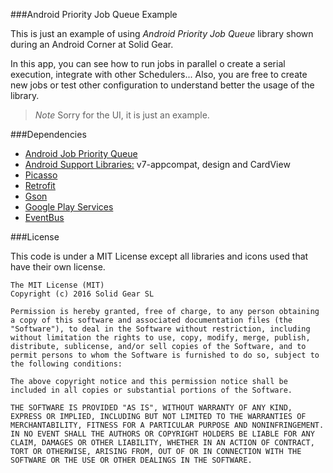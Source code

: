 ###Android Priority Job Queue Example

This is just an example of using *Android Priority Job Queue* library shown during an Android Corner at Solid Gear.

In this app, you can see how to run jobs in parallel o create a serial execution, integrate with other Schedulers... Also, you are free to create new jobs or test other configuration to understand better the usage of the library.

> *Note*
 Sorry for the UI, it is just an example.

###Dependencies

- [Android Job Priority Queue](https://github.com/yigit/android-priority-jobqueue)
- [Android Support Libraries:](https://developer.android.com/topic/libraries/support-library/features.html) v7-appcompat, design and CardView
- [Picasso](https://github.com/square/picasso)
- [Retrofit](https://github.com/square/retrofit)
- [Gson](https://github.com/google/gson)
- [Google Play Services](https://developers.google.com/android/guides/setup)
- [EventBus](https://github.com/greenrobot/EventBus)

###License

This code is under a MIT License except all libraries and icons used that have their own license.

    The MIT License (MIT)
    Copyright (c) 2016 Solid Gear SL
    
    Permission is hereby granted, free of charge, to any person obtaining a copy of this software and associated documentation files (the "Software"), to deal in the Software without restriction, including without limitation the rights to use, copy, modify, merge, publish, distribute, sublicense, and/or sell copies of the Software, and to permit persons to whom the Software is furnished to do so, subject to the following conditions:
    
    The above copyright notice and this permission notice shall be included in all copies or substantial portions of the Software.
    
    THE SOFTWARE IS PROVIDED "AS IS", WITHOUT WARRANTY OF ANY KIND, EXPRESS OR IMPLIED, INCLUDING BUT NOT LIMITED TO THE WARRANTIES OF MERCHANTABILITY, FITNESS FOR A PARTICULAR PURPOSE AND NONINFRINGEMENT. IN NO EVENT SHALL THE AUTHORS OR COPYRIGHT HOLDERS BE LIABLE FOR ANY CLAIM, DAMAGES OR OTHER LIABILITY, WHETHER IN AN ACTION OF CONTRACT, TORT OR OTHERWISE, ARISING FROM, OUT OF OR IN CONNECTION WITH THE SOFTWARE OR THE USE OR OTHER DEALINGS IN THE SOFTWARE.


